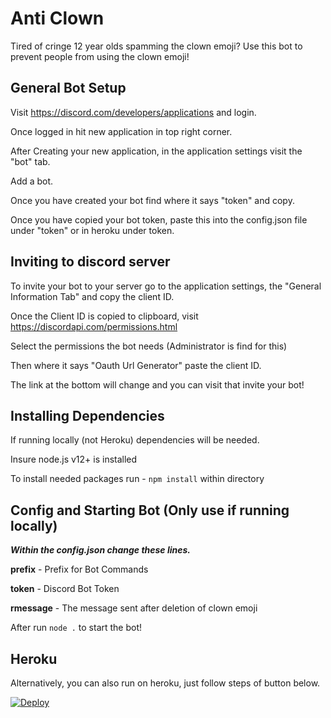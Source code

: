 # Anti Clown
Tired of cringe 12 year olds spamming the clown emoji? Use this bot to prevent people from using the clown emoji!
## General Bot Setup
Visit https://discord.com/developers/applications and login.

Once logged in hit new application in top right corner.

After Creating your new application, in the application settings visit the "bot" tab. 

Add a bot. 

Once you have created your bot find where it says "token" and copy.

Once you have copied your bot token, paste this into the config.json file under "token" or in heroku under token. 

## Inviting to discord server
To invite your bot to your server go to the application settings, the "General Information Tab" and copy the client ID. 

Once the Client ID is copied to clipboard, visit https://discordapi.com/permissions.html

Select the permissions the bot needs (Administrator is find for this)

Then where it says "Oauth Url Generator" paste the client ID. 

The link at the bottom will change and you can visit that invite your bot!

## Installing Dependencies 
If running locally (not Heroku) dependencies will be needed.

Insure node.js v12+ is installed 

To install needed packages run - `npm install`  within directory

## Config and Starting Bot (Only use if running locally)
***Within the config.json change these lines.*** 

**prefix** - Prefix for Bot Commands

**token**  - Discord Bot Token 

**rmessage** - The message sent after deletion of clown emoji 

After run `node .` to start the bot!

## Heroku
Alternatively, you can also run on heroku, just follow steps of button below. 

<a href="https://heroku.com/deploy?template=https://github.com/Greenpilot4/anti-clown-discord/tree/heroku">
  <img src="https://www.herokucdn.com/deploy/button.svg" alt="Deploy">
</a>
